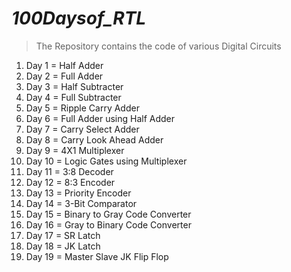# ***100Daysof_RTL***
> The Repository contains the code of various Digital Circuits
1) Day 1 = Half Adder
2) Day 2 = Full Adder
3) Day 3 = Half Subtracter
4) Day 4 = Full Subtracter
5) Day 5 = Ripple Carry Adder
6) Day 6 = Full Adder using Half Adder
7) Day 7 = Carry Select Adder
8) Day 8 = Carry Look Ahead Adder
9) Day 9 = 4X1 Multiplexer
10) Day 10 = Logic Gates using Multiplexer
11) Day 11 = 3:8 Decoder
12) Day 12 = 8:3 Encoder
13) Day 13 = Priority Encoder
14) Day 14 = 3-Bit Comparator
15) Day 15 = Binary to Gray Code Converter
16) Day 16 = Gray to Binary Code Converter
17) Day 17 = SR Latch
18) Day 18 = JK Latch
19) Day 19 = Master Slave JK Flip Flop

  